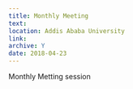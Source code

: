 ```yaml
---
title: Monthly Meeting
text: 
location: Addis Ababa University
link: 
archive: Y
date: 2018-04-23
---
```

Monthly Metting session

